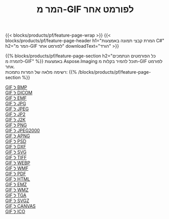 ﻿---
title: המר מ-GIF לפורמט אחר 
weight: 3920
url: /he/java/conversion/from/gif 
lang: he
langdirlevel: 2
locales: zh-hans,ja,it,ru,de,es,fr,nl,id,lt,pl,pt,vi,tr,ko,zh-hant,ar,hi,th,sv,cs,uk,he
description: באמצעות Aspose.Imaging תוכל להמיר בקלות מ-GIF לפורמט אחר
---

{{< blocks/products/pf/feature-page-wrap >}}
{{< blocks/products/pf/feature-page-header h1="המרת קבצי תמונה באמצעות C#" h2="המר מ-GIF לפורמט אחר" downloadText="הורד" >}}


{{% blocks/products/pf/feature-page-section  h2="כל הפורמטים הנתמכים להמרה מ-GIF" %}}
באמצעות Aspose.Imaging תוכל להמיר בקלות מ-GIF לפורמט אחר.
<br/>
רשימה מלאה של המרות נתמכות:
{{% /blocks/products/pf/feature-page-section %}}
<div class="container-fluid productfamilypage bg-gray">
    <div class="convertypes bg-gray agp-content section">
        <div class="container">
		<div class="row other-converters">
		    <div class='col-md-2 other-converter remove-lp remove-rp'><a href="/imaging/he/java/conversion/gif-to-bmp" >GIF ל BMP</a></div><div class='col-md-2 other-converter remove-lp remove-rp'><a href="/imaging/he/java/conversion/gif-to-dicom" >GIF ל DICOM</a></div><div class='col-md-2 other-converter remove-lp remove-rp'><a href="/imaging/he/java/conversion/gif-to-emf" >GIF ל EMF</a></div><div class='col-md-2 other-converter remove-lp remove-rp'><a href="/imaging/he/java/conversion/gif-to-jpg" >GIF ל JPG</a></div><div class='col-md-2 other-converter remove-lp remove-rp'><a href="/imaging/he/java/conversion/gif-to-jpeg" >GIF ל JPEG</a></div><div class='col-md-2 other-converter remove-lp remove-rp'><a href="/imaging/he/java/conversion/gif-to-jp2" >GIF ל JP2</a></div><div class='col-md-2 other-converter remove-lp remove-rp'><a href="/imaging/he/java/conversion/gif-to-j2k" >GIF ל J2K</a></div><div class='col-md-2 other-converter remove-lp remove-rp'><a href="/imaging/he/java/conversion/gif-to-png" >GIF ל PNG</a></div><div class='col-md-2 other-converter remove-lp remove-rp'><a href="/imaging/he/java/conversion/gif-to-jpeg2000" >GIF ל JPEG2000</a></div><div class='col-md-2 other-converter remove-lp remove-rp'><a href="/imaging/he/java/conversion/gif-to-apng" >GIF ל APNG</a></div><div class='col-md-2 other-converter remove-lp remove-rp'><a href="/imaging/he/java/conversion/gif-to-psd" >GIF ל PSD</a></div><div class='col-md-2 other-converter remove-lp remove-rp'><a href="/imaging/he/java/conversion/gif-to-dxf" >GIF ל DXF</a></div><div class='col-md-2 other-converter remove-lp remove-rp'><a href="/imaging/he/java/conversion/gif-to-svg" >GIF ל SVG</a></div><div class='col-md-2 other-converter remove-lp remove-rp'><a href="/imaging/he/java/conversion/gif-to-tiff" >GIF ל TIFF</a></div><div class='col-md-2 other-converter remove-lp remove-rp'><a href="/imaging/he/java/conversion/gif-to-webp" >GIF ל WEBP</a></div><div class='col-md-2 other-converter remove-lp remove-rp'><a href="/imaging/he/java/conversion/gif-to-wmf" >GIF ל WMF</a></div><div class='col-md-2 other-converter remove-lp remove-rp'><a href="/imaging/he/java/conversion/gif-to-pdf" >GIF ל PDF</a></div><div class='col-md-2 other-converter remove-lp remove-rp'><a href="/imaging/he/java/conversion/gif-to-html" >GIF ל HTML</a></div><div class='col-md-2 other-converter remove-lp remove-rp'><a href="/imaging/he/java/conversion/gif-to-emz" >GIF ל EMZ</a></div><div class='col-md-2 other-converter remove-lp remove-rp'><a href="/imaging/he/java/conversion/gif-to-wmz" >GIF ל WMZ</a></div><div class='col-md-2 other-converter remove-lp remove-rp'><a href="/imaging/he/java/conversion/gif-to-tga" >GIF ל TGA</a></div><div class='col-md-2 other-converter remove-lp remove-rp'><a href="/imaging/he/java/conversion/gif-to-svgz" >GIF ל SVGZ</a></div><div class='col-md-2 other-converter remove-lp remove-rp'><a href="/imaging/he/java/conversion/gif-to-canvas" >GIF ל CANVAS</a></div><div class='col-md-2 other-converter remove-lp remove-rp'><a href="/imaging/he/java/conversion/gif-to-ico" >GIF ל ICO</a></div>
                </div>
        </div>
    </div>
</div>
<br/>

